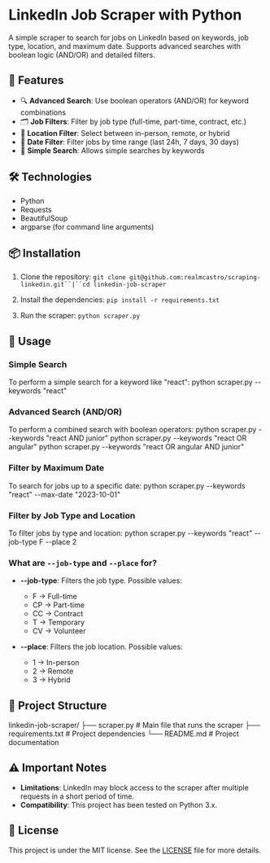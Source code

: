 # LinkedIn Job Scraper with Python

A simple scraper to search for jobs on LinkedIn based on keywords, job type, location, and maximum date. Supports advanced searches with boolean logic (AND/OR) and detailed filters.

## 🚀 Features

- 🔍 **Advanced Search**: Use boolean operators (AND/OR) for keyword combinations
- 🗂️ **Job Filters**: Filter by job type (full-time, part-time, contract, etc.)
- 📍 **Location Filter**: Select between in-person, remote, or hybrid
- 📅 **Date Filter**: Filter jobs by time range (last 24h, 7 days, 30 days)
- 🎯 **Simple Search**: Allows simple searches by keywords

## 🛠️ Technologies

- Python
- Requests
- BeautifulSoup
- argparse (for command line arguments)

## 📦 Installation

1. Clone the repository:
`git clone git@github.com:realmcastro/scraping-linkedin.git``|``cd linkedin-job-scraper`

2. Install the dependencies:
`pip install -r requirements.txt`

3. Run the scraper:
`python scraper.py`

## 🔧 Usage

### Simple Search

To perform a simple search for a keyword like "react":
python scraper.py --keywords "react"

### Advanced Search (AND/OR)

To perform a combined search with boolean operators:
python scraper.py --keywords "react AND junior"
python scraper.py --keywords "react OR angular"
python scraper.py --keywords "react OR angular AND junior"

### Filter by Maximum Date

To search for jobs up to a specific date:
python scraper.py --keywords "react" --max-date "2023-10-01"

### Filter by Job Type and Location

To filter jobs by type and location:
python scraper.py --keywords "react" --job-type F --place 2

### What are `--job-type` and `--place` for?

- **--job-type**: Filters the job type. Possible values:
  - F → Full-time
  - CP → Part-time
  - CC → Contract
  - T → Temporary
  - CV → Volunteer

- **--place**: Filters the job location. Possible values:
  - 1 → In-person
  - 2 → Remote
  - 3 → Hybrid

## 📁 Project Structure

linkedin-job-scraper/
├── scraper.py        # Main file that runs the scraper
├── requirements.txt  # Project dependencies
└── README.md         # Project documentation

## ⚠️ Important Notes

- **Limitations**: LinkedIn may block access to the scraper after multiple requests in a short period of time.
- **Compatibility**: This project has been tested on Python 3.x.

## 📝 License

This project is under the MIT license. See the [LICENSE](LICENSE) file for more details.
